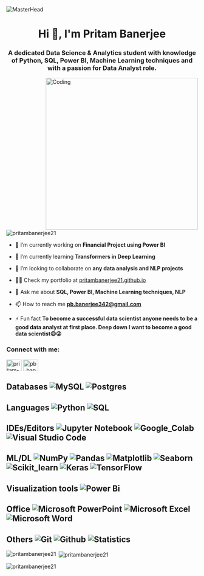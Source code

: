![MasterHead](https://indoanalytica.com/static/images/data-science-5.gif)
<h1 align="center">Hi 👋, I'm Pritam Banerjee</h1>
<h3 align="center">A dedicated Data Science & Analytics student with knowledge of Python, SQL, Power BI, Machine Learning techniques and with a passion for Data Analyst role.</h3>
<img align="right" alt="Coding" width="400" src="https://cdn.dribbble.com/users/8619169/screenshots/16116886/media/a63d64bcccad878cb9dfdb9a9f6b6416.gif">
<p align="left"> <img src="https://komarev.com/ghpvc/?username=pritambanerjee21&label=Profile%20views&color=0e75b6&style=flat" alt="pritambanerjee21" /> </p>

- 🔭 I’m currently working on **Financial Project using Power BI**

- 🌱 I’m currently learning **Transformers in Deep Learning**

- 👯 I’m looking to collaborate on **any data analysis and NLP projects**

- 👨‍💻 Check my portfolio at [pritambanerjee21.github.io](pritambanerjee21.github.io)

- 💬 Ask me about **SQL, Power BI, Machine Learning techniques, NLP**

- 📫 How to reach me **pb.banerjee342@gmail.com**

- ⚡ Fun fact **To become a successful data scientist anyone needs to be a good data analyst at first place. Deep down I want to become a good data scientist😉😜**

<h3 align="left">Connect with me:</h3>
<p align="left">
<a href="https://linkedin.com/in/pritam-banerjee-p210300721b" target="blank"><img align="center" src="https://raw.githubusercontent.com/rahuldkjain/github-profile-readme-generator/master/src/images/icons/Social/linked-in-alt.svg" alt="pritam-banerjee-p210300721b" height="30" width="40" /></a>
<a href="https://www.hackerrank.com/pb_banerjee342" target="blank"><img align="center" src="https://raw.githubusercontent.com/rahuldkjain/github-profile-readme-generator/master/src/images/icons/Social/hackerrank.svg" alt="pb_banerjee342" height="30" width="40" /></a>
</p>

## Databases ![MySQL](https://img.shields.io/badge/mysql-%2300f.svg?style=for-the-badge&logo=mysql&logoColor=white)  ![Postgres](https://img.shields.io/badge/postgres-%23316192.svg?style=for-the-badge&logo=postgresql&logoColor=white)
## Languages ![Python](https://img.shields.io/badge/python-3670A0?style=for-the-badge&logo=python&logoColor=ffdd54) ![SQL](https://img.shields.io/badge/sql-3498DB?style=for-the-badge&logo=sql&logoColor=ffdd54)
## IDEs/Editors ![Jupyter Notebook](https://img.shields.io/badge/jupyter-F37626?style=for-the-badge&logo=jupyter&logoColor=white) ![Google_Colab](https://img.shields.io/badge/google_colab-F9AB00?style=for-the-badge&logo=google-colab&logoColor=white)  ![Visual Studio Code](https://img.shields.io/badge/Visual%20Studio%20Code-0078d7.svg?style=for-the-badge&logo=visual-studio-code&logoColor=white)
## ML/DL ![NumPy](https://img.shields.io/badge/numpy-%23013243.svg?style=for-the-badge&logo=numpy&logoColor=white) ![Pandas](https://img.shields.io/badge/pandas-%23150458.svg?style=for-the-badge&logo=pandas&logoColor=white) ![Matplotlib](https://img.shields.io/badge/Matplotlib-%23658471.svg?style=for-the-badge&logo=Matplotlib&logoColor=black) ![Seaborn](https://img.shields.io/badge/seaborn-%23014352.svg?style=for-the-badge&logo=seaborn&logoColor=white) ![Scikit_learn](https://img.shields.io/badge/scikit_learn-F7931E?style=for-the-badge&logo=scikit-learn&logoColor=white) ![Keras](https://img.shields.io/badge/keras-%23FA0F00.svg?style=for-the-badge&logo=keras&logoColor=white)  ![TensorFlow](https://img.shields.io/badge/tensorflow-F39C12?style=for-the-badge&logo=tensorflow&logoColor=white)

## Visualization tools ![Power Bi](https://img.shields.io/badge/power_bi-F2C811?style=for-the-badge&logo=power-bi&logoColor=black)
## Office ![Microsoft PowerPoint](https://img.shields.io/badge/Microsoft_PowerPoint-B7472A?style=for-the-badge&logo=microsoft-powerpoint&logoColor=white) ![Microsoft Excel](https://img.shields.io/badge/Microsoft_Excel-217346?style=for-the-badge&logo=microsoft-excel&logoColor=white) ![Microsoft Word](https://img.shields.io/badge/Microsoft_Word-2B579A?style=for-the-badge&logo=microsoft-word&logoColor=white)
## Others ![Git](https://img.shields.io/badge/git-F05032?style=for-the-badge&logo=git&logoColor=white) ![Github](https://img.shields.io/badge/github-181717?style=for-the-badge&logo=github&logoColor=white) ![Statistics](https://img.shields.io/badge/statistics-3498DB?style=for-the-badge&logo=statistics&logoColor=white)

<p><img align="left" src="https://github-readme-stats.vercel.app/api/top-langs?username=pritambanerjee21&show_icons=true&locale=en&layout=compact" alt="pritambanerjee21" /></p>

<p>&nbsp;<img align="center" src="https://github-readme-stats.vercel.app/api?username=pritambanerjee21&show_icons=true&theme=dark" alt="pritambanerjee21" /></p>

<p><img align="center" src="https://github-readme-streak-stats.herokuapp.com/?user=pritambanerjee21&" alt="pritambanerjee21" /></p>
